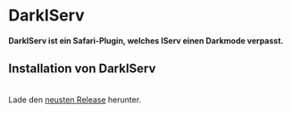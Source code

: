 # DarkIServ
#### DarkIServ ist ein Safari-Plugin, welches IServ einen Darkmode verpasst.

<div>
<h2>Installation von DarkIServ</h2></br>
Lade den <a href="https://github.com/deNetzwerkkabel/DarkIServ/releases">neusten Release</a> herunter.
  
</div>
